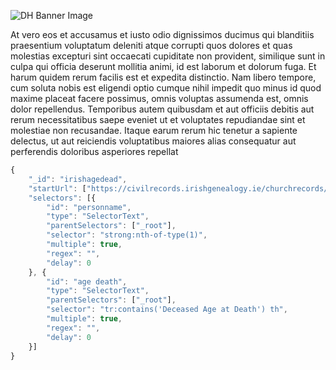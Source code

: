 ![DH Banner Image](https://soic.iupui.edu/files/digital-humanities-minor.jpg)

At vero eos et accusamus et iusto odio dignissimos ducimus qui blanditiis praesentium voluptatum deleniti atque corrupti quos dolores et quas molestias excepturi sint occaecati cupiditate non provident, similique sunt in culpa qui officia deserunt mollitia animi, id est laborum et dolorum fuga. Et harum quidem rerum facilis est et expedita distinctio. Nam libero tempore, cum soluta nobis est eligendi optio cumque nihil impedit quo minus id quod maxime placeat facere possimus, omnis voluptas assumenda est, omnis dolor repellendus. Temporibus autem quibusdam et aut officiis debitis aut rerum necessitatibus saepe eveniet ut et voluptates repudiandae sint et molestiae non recusandae. Itaque earum rerum hic tenetur a sapiente delectus, ut aut reiciendis voluptatibus maiores alias consequatur aut perferendis doloribus asperiores repellat

```javascript
{
    "_id": "irishagedead",
    "startUrl": ["https://civilrecords.irishgenealogy.ie/churchrecords/civil-perform-search.jsp?namefm=&namel=&location=&yyfrom=1901&yyto=2019&type=D&submit=Search"],
    "selectors": [{
        "id": "personname",
        "type": "SelectorText",
        "parentSelectors": ["_root"],
        "selector": "strong:nth-of-type(1)",
        "multiple": true,
        "regex": "",
        "delay": 0
    }, {
        "id": "age death",
        "type": "SelectorText",
        "parentSelectors": ["_root"],
        "selector": "tr:contains('Deceased Age at Death') th",
        "multiple": true,
        "regex": "",
        "delay": 0
    }]
} 
```

